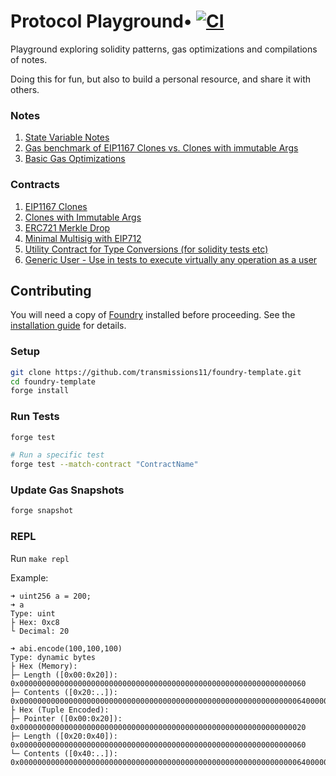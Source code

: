 # Protocol Playground• [![CI](https://github.com/transmissions11/foundry-template/actions/workflows/tests.yml/badge.svg)](https://github.com/transmissions11/foundry-template/actions/workflows/tests.yml)

Playground exploring solidity patterns, gas optimizations and compilations of notes.

Doing this for fun, but also to build a personal resource, and share it with others.

### Notes

1. [State Variable Notes](./notes/state-variable.md)
2. [Gas benchmark of EIP1167 Clones vs. Clones with immutable Args](./notes/clones-benchmark.md)
3. [Basic Gas Optimizations](./notes/basic-gas-optimizations.md)

### Contracts
1. [EIP1167 Clones](./src/patterns/EIP1167Factory.sol)
2. [Clones with Immutable Args](./src/patterns/immutable-args/)
3. [ERC721 Merkle Drop](./src/erc721-merkle-drop/ERC721MerkleDrop.sol)
4. [Minimal Multisig with EIP712](./src/minimal-multisig/MinimalMultisig.sol)
5. [Utility Contract for Type Conversions (for solidity tests etc)](./src/utils/TypeConverts.sol)
6. [Generic User - Use in tests to execute virtually any operation as a user](./src/utils/GenericUser.sol)

## Contributing

You will need a copy of [Foundry](https://github.com/foundry-rs/foundry) installed before proceeding. See the [installation guide](https://github.com/foundry-rs/foundry#installation) for details.

### Setup

```sh
git clone https://github.com/transmissions11/foundry-template.git
cd foundry-template
forge install
```

### Run Tests

```sh
forge test

# Run a specific test
forge test --match-contract "ContractName"
```

### Update Gas Snapshots

```sh
forge snapshot
```

### REPL
Run `make repl`

Example:
```
➜ uint256 a = 200;
➜ a
Type: uint
├ Hex: 0xc8
└ Decimal: 20

➜ abi.encode(100,100,100)
Type: dynamic bytes
├ Hex (Memory):
├─ Length ([0x00:0x20]): 0x0000000000000000000000000000000000000000000000000000000000000060
├─ Contents ([0x20:..]): 0x000000000000000000000000000000000000000000000000000000000000006400000000000000000000000000000000000000000000000000000000000000640000000000000000000000000000000000000000000000000000000000000064
├ Hex (Tuple Encoded):
├─ Pointer ([0x00:0x20]): 0x0000000000000000000000000000000000000000000000000000000000000020
├─ Length ([0x20:0x40]): 0x0000000000000000000000000000000000000000000000000000000000000060
└─ Contents ([0x40:..]): 0x000000000000000000000000000000000000000000000000000000000000006400000000000000000000000000000000000000000000000000000000000000640000000000000000000000000000000000000000000000000000000000000064
```

